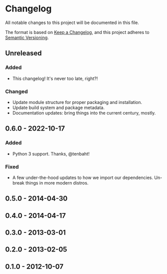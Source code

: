 # Changelog

All notable changes to this project will be documented in this file.

The format is based on [Keep a Changelog](https://keepachangelog.com/en/1.1.0/),
and this project adheres to [Semantic Versioning](https://semver.org/spec/v2.0.0.html).

## Unreleased

### Added

- This changelog! It's never too late, right?!

### Changed

- Update module structure for proper packaging and installation.
- Update build system and package metadata.
- Documentation updates: bring things into the current century, mostly.

## 0.6.0 - 2022-10-17

### Added

- Python 3 support. Thanks, @tenbaht!

### Fixed

- A few under-the-hood updates to how we import our dependencies. Un-break
  things in more modern distros.

## 0.5.0 - 2014-04-30

## 0.4.0 - 2014-04-17

## 0.3.0 - 2013-03-01

## 0.2.0 - 2013-02-05

## 0.1.0 - 2012-10-07
